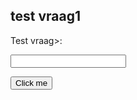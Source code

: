 ## test vraag1 


Test vraag>:


<input type="text" id="name" name="name"/>

<button onclick="myFunction(){var test =document.getElementById(`name`).value; console.log(test)}">Click me</button>


